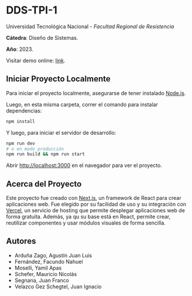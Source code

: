 # DDS-TPI-1

Universidad Tecnológica Nacional - *Facultad Regional de Resistencia*

**Cátedra**: Diseño de Sistemas.

**Año**: 2023.

Visitar demo online: [link](https://dds-tpi.vercel.app/).

## Iniciar Proyecto Localmente

Para iniciar el proyecto localmente, asegurarse de tener instalado [Node.js](https://nodejs.org/en/download).

Luego, en esta misma carpeta, correr el comando para instalar dependencias:

```bash
npm install
```

Y luego, para iniciar el servidor de desarrollo:

```bash
npm run dev
# o en modo producción
npm run build && npm run start
```

Abrir [http://localhost:3000](http://localhost:3000) en el navegador para ver el proyecto.

## Acerca del Proyecto

Este proyecto fue creado con [Next.js](https://nextjs.org/), un framework de React para crear aplicaciones web. Fue elegido por su facilidad de uso y su integración con [Vercel](https://vercel.com/), un servicio de hosting que permite desplegar aplicaciones web de forma gratuita. Además, ya qu su base está en React, permite crear, reutilizar componentes y usar módulos visuales de forma sencilla.

## Autores

- Arduña Zago, Agustín Juan Luis
- Fernández, Facundo Nahuel
- Moselli, Yamil Apas
- Schefer, Mauricio Nicolás
- Segnana, Juan Franco
- Velazco Gez Schegtel, Juan Ignacio
